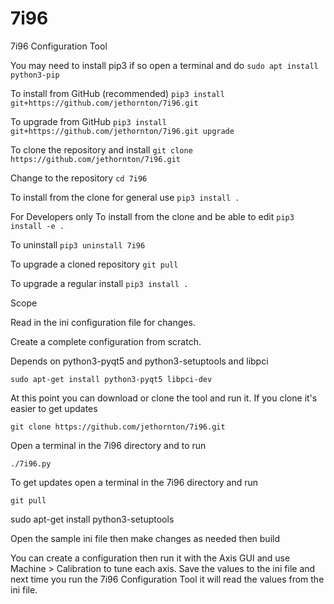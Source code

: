 # 7i96
7i96 Configuration Tool

You may need to install pip3 if so open a terminal and do
``sudo apt install python3-pip``

To install from GitHub (recommended)
``pip3 install git+https://github.com/jethornton/7i96.git``

To upgrade from GitHub
``pip3 install git+https://github.com/jethornton/7i96.git upgrade``


To clone the repository and install
``git clone https://github.com/jethornton/7i96.git``

Change to the repository
``cd 7i96``

To install from the clone for general use
``pip3 install .``


For Developers only
To install from the clone and be able to edit
``pip3 install -e .``

To uninstall
``pip3 uninstall 7i96``

To upgrade a cloned repository
``git pull``

To upgrade a regular install
``pip3 install .``

Scope

Read in the ini configuration file for changes.

Create a complete configuration from scratch.

Depends on python3-pyqt5 and python3-setuptools and libpci

``sudo apt-get install python3-pyqt5 libpci-dev``

At this point you can download or clone the tool and run it. If you clone it's
easier to get updates

``git clone https://github.com/jethornton/7i96.git``

Open a terminal in the 7i96 directory and to run

``./7i96.py``

To get updates open a terminal in the 7i96 directory and run

``git pull``

sudo apt-get install python3-setuptools

Open the sample ini file then make changes as needed then build

You can create a configuration then run it with the Axis GUI and use
Machine > Calibration to tune each axis. Save the values to the ini file and
next time you run the 7i96 Configuration Tool it will read the values from the
ini file.
